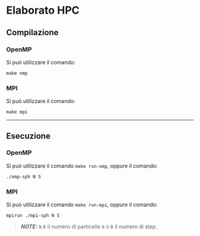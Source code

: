 # Elaborato HPC

## Compilazione

### OpenMP

Si può utilizzare il comando:

```
make omp
```

### MPI

Si può utilizzare il comando:

```
make mpi
```

---

## Esecuzione

### OpenMP

Si può utilizzare il comando `make run-omp`, oppure il comando:

```
./omp-sph N S
```

### MPI

Si può utilizzare il comando `make run-mpi`, oppure il comando:

```
mpirun ./mpi-sph N S
```

> **_NOTE:_** `N` è il numero di particelle e `S` è il numero di step.
